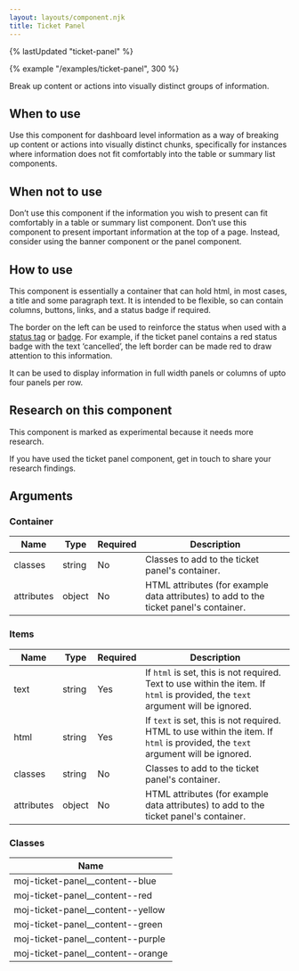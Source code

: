 ```yaml
---
layout: layouts/component.njk
title: Ticket Panel
---
```


{% lastUpdated "ticket-panel" %}

{% example "/examples/ticket-panel", 300 %}

Break up content or actions into visually distinct groups of information.

## When to use

Use this component for dashboard level information as a way of breaking up content or actions into visually distinct chunks, specifically for instances where information does not fit comfortably into the table or summary list components.

## When not to use

Don’t use this component if the information you wish to present can fit comfortably in a table or summary list component. Don’t use this component to present important information at the top of a page. Instead, consider using the banner component or the panel component.

## How to use

This component is essentially a container that can hold html, in most cases, a title and some paragraph text. It is intended to be flexible, so can contain columns, buttons, links, and a status badge if required.

The border on the left can be used to reinforce the status when used with a [status tag](https://design-system.service.gov.uk/components/tag/) or [badge](/components/badge/). For example, if the ticket panel contains a red status badge with the text ‘cancelled’, the left border can be made red to draw attention to this information.

It can be used to display information in full width panels or columns of upto four panels per row.

## Research on this component

This component is marked as experimental because it needs more research.

If you have used the ticket panel component, get in touch to share your research findings.

## Arguments

### Container

|Name|Type|Required|Description|
|---|---|---|---|
|classes|string|No|Classes to add to the ticket panel's container.|
|attributes|object|No|HTML attributes (for example data attributes) to add to the ticket panel's container.|

### Items

|Name|Type|Required|Description|
|---|---|---|---|
|text|string|Yes|If `html` is set, this is not required. Text to use within the item. If `html` is provided, the `text` argument will be ignored.|
|html|string|Yes|If `text` is set, this is not required. HTML to use within the item. If `html` is provided, the `text` argument will be ignored.|
|classes|string|No|Classes to add to the ticket panel's container.|
|attributes|object|No|HTML attributes (for example data attributes) to add to the ticket panel's container.|

### Classes

|Name|
|---|
|moj-ticket-panel__content--blue|
|moj-ticket-panel__content--red|
|moj-ticket-panel__content--yellow|
|moj-ticket-panel__content--green|
|moj-ticket-panel__content--purple|
|moj-ticket-panel__content--orange|
